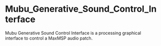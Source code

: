 # Mubu_Generative_Sound_Control_Interface
Mubu Generative Sound Control Interface is a processing graphical interface to control a MaxMSP audio patch.
